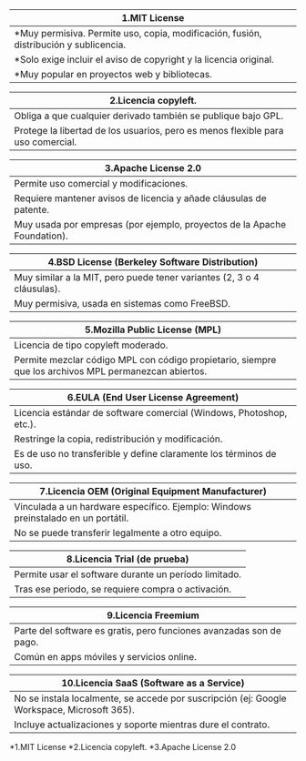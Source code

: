 |1.MIT License|
|-------------|
|*Muy permisiva. Permite uso, copia, modificación, fusión, distribución y sublicencia.|
|*Solo exige incluir el aviso de copyright y la licencia original.|
|*Muy popular en proyectos web y bibliotecas.|

|2.Licencia copyleft.|
|--------------------|
|Obliga a que cualquier derivado también se publique bajo GPL.|
|Protege la libertad de los usuarios, pero es menos flexible para uso comercial.|

|3.Apache License 2.0|
|--------------------|
|Permite uso comercial y modificaciones.|
|Requiere mantener avisos de licencia y añade cláusulas de patente.|
|Muy usada por empresas (por ejemplo, proyectos de la Apache Foundation).|

|4.BSD License (Berkeley Software Distribution)|
|----------------------------------------------|
|Muy similar a la MIT, pero puede tener variantes (2, 3 o 4 cláusulas).|
|Muy permisiva, usada en sistemas como FreeBSD.|

|5.Mozilla Public License (MPL)|
|------------------------------|
|Licencia de tipo copyleft moderado.|
|Permite mezclar código MPL con código propietario, siempre que los archivos MPL permanezcan abiertos.|

|6.EULA (End User License Agreement)|
|-----------------------------------|
|Licencia estándar de software comercial (Windows, Photoshop, etc.).|
|Restringe la copia, redistribución y modificación.|
|Es de uso no transferible y define claramente los términos de uso.|

|7.Licencia OEM (Original Equipment Manufacturer)|
|------------------------------------------------|
|Vinculada a un hardware específico. Ejemplo: Windows preinstalado en un portátil.|
|No se puede transferir legalmente a otro equipo.|

|8.Licencia Trial (de prueba)|
|----------------------------|
|Permite usar el software durante un período limitado.|
|Tras ese periodo, se requiere compra o activación.|

|9.Licencia Freemium|
|-------------------|
|Parte del software es gratis, pero funciones avanzadas son de pago.|
|Común en apps móviles y servicios online.|

|10.Licencia SaaS (Software as a Service)|
|----------------------------------------|
|No se instala localmente, se accede por suscripción (ej: Google Workspace, Microsoft 365).|
|Incluye actualizaciones y soporte mientras dure el contrato.|

*1.MIT License
*2.Licencia copyleft.
*3.Apache License 2.0

